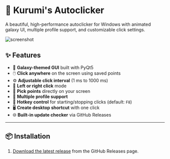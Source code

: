 # 🌌 Kurumi's Autoclicker

A beautiful, high-performance autoclicker for Windows with animated galaxy UI, multiple profile support, and customizable click settings.

![screenshot](https://i.imgur.com/jreMHwq.png) <!-- Optional image -->

## ✨ Features

- 🎨 **Galaxy-themed GUI** built with PyQt5
- 🖱️ **Click anywhere** on the screen using saved points
- ⚙️ **Adjustable click interval** (1 ms to 1000 ms)
- 🔁 **Left or right click** mode
- 🎯 **Pick points** directly on your screen
- 🔄 **Multiple profile support**
- 🧠 **Hotkey control** for starting/stopping clicks (default: `F8`)
- 🖥️ **Create desktop shortcut** with one click
- 🌐 **Built-in update checker** via GitHub Releases

---

## 📦 Installation

1. [Download the latest release](https://github.com/Kurumi-fan/Kurumi-s-autoclicker/releases) from the GitHub Releases page.
